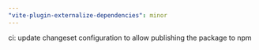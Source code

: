 ```yaml
---
"vite-plugin-externalize-dependencies": minor
---
```


ci: update changeset configuration to allow publishing the package to npm
